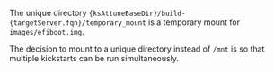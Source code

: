 The unique directory `{ksAttuneBaseDir}/build-{targetServer.fqn}/temporary_mount` is a temporary mount for `images/efiboot.img`.

The decision to mount to a unique directory instead of `/mnt` 
is so that multiple kickstarts can be run simultaneously.